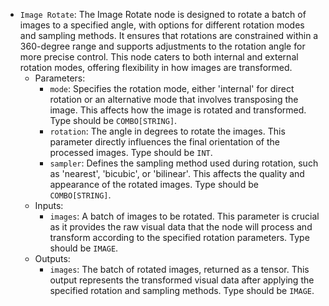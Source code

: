 - `Image Rotate`: The Image Rotate node is designed to rotate a batch of images to a specified angle, with options for different rotation modes and sampling methods. It ensures that rotations are constrained within a 360-degree range and supports adjustments to the rotation angle for more precise control. This node caters to both internal and external rotation modes, offering flexibility in how images are transformed.
    - Parameters:
        - `mode`: Specifies the rotation mode, either 'internal' for direct rotation or an alternative mode that involves transposing the image. This affects how the image is rotated and transformed. Type should be `COMBO[STRING]`.
        - `rotation`: The angle in degrees to rotate the images. This parameter directly influences the final orientation of the processed images. Type should be `INT`.
        - `sampler`: Defines the sampling method used during rotation, such as 'nearest', 'bicubic', or 'bilinear'. This affects the quality and appearance of the rotated images. Type should be `COMBO[STRING]`.
    - Inputs:
        - `images`: A batch of images to be rotated. This parameter is crucial as it provides the raw visual data that the node will process and transform according to the specified rotation parameters. Type should be `IMAGE`.
    - Outputs:
        - `images`: The batch of rotated images, returned as a tensor. This output represents the transformed visual data after applying the specified rotation and sampling methods. Type should be `IMAGE`.
